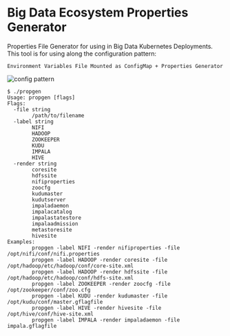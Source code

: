 # Big Data Ecosystem Properties Generator
Properties File Generator for using in Big Data Kubernetes Deployments. This tool is for
using along the configuration pattern: 
```
Environment Variables File Mounted as ConfigMap + Properties Generator
```

![config pattern](docs/config-strategy.png)

```
$ ./propgen 
Usage: propgen [flags] 
Flags:
  -file string
        /path/to/filename
  -label string
        NIFI
        HADOOP
        ZOOKEEPER
        KUDU
        IMPALA
        HIVE
  -render string
        coresite
        hdfssite
        nifiproperties
        zoocfg
        kudumaster
        kudutserver
        impaladaemon
        impalacatalog
        impalastatestore
        impalaadmission
        metastoresite
        hivesite
Examples:
        propgen -label NIFI -render nifiproperties -file /opt/nifi/conf/nifi.properties
        propgen -label HADOOP -render coresite -file /opt/hadoop/etc/hadoop/conf/core-site.xml
        propgen -label HADOOP -render hdfssite -file /opt/hadoop/etc/hadoop/conf/hdfs-site.xml
        propgen -label ZOOKEEPER -render zoocfg -file /opt/zookeeper/conf/zoo.cfg
        propgen -label KUDU -render kudumaster -file /opt/kudu/conf/master.gflagfile
        propgen -label HIVE -render hivesite -file /opt/hive/conf/hive-site.xml
        propgen -label IMPALA -render impaladaemon -file impala.gflagfile
```
